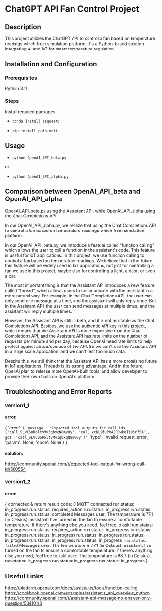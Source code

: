 # ChatGPT API Fan Control Project

## Description

This project utilizes the ChatGPT API to control a fan based on temperature readings which from simulation platform.
It's a Python-based solution integrating AI and IoT for smart temperature regulation.

## Installation and Configuration

### Prerequisites

Python 3.11

### Steps

Install required packages:
* `conda install requests`


* `pip install paho-mqtt`

## Usage

* `python OpenAI_API_beta.py`

or 

* `python OpenAI_API_alpha.py`

## Comparison between OpenAI_API_beta and OpenAI_API_alpha

OpenAI_API_beta.py using the Assistant API, while OpenAI_API_alpha using the Chat Completions API.

In our OpenAI_API_alpha.py, we realize that using the Chat Completions API to control a fan based on temperature readings which from simulation platform.

In our OpenAI_API_beta.py, we introduce a feature called "function calling" which allows the user to call a function in the assistant's code.
This feature is useful for IoT applications. In this project, we use function calling to control a fan based on temperature readings.
We believe that in the future, this feature will be widely used in IoT applications, not just for controlling a fan we use in this project, 
maybe also for controlling a light, a door, or even a car.

The most important thing is that the Assistant API introduces a new feature called "thread", which allows users to communicate with the assistant 
in a more natural way. For example, in the Chat Completions API, the user can only send one message at a time, and the assistant will only reply once.
But in the Assistant API, the user can send messages at multiple times, and the assistant will reply multiple times.

However, the Assistant API is still in beta, and it is not as stable as the Chat Completions API. Besides, we use the authentic API key in this project,
which means that the Assistant API is more expensive than the Chat Completions API, and the Assistant API has rate limits on the number of requests per minute and per day,
because OpenAI need rate limits to help protect against abuse/overuse of the API. So we can't use the Assistant API in a large scale application,
and we can't test too much data.

Despite this, we still think that the Assistant API has a more promising future in IoT applications. Threads is its strong advantage.
And in the future, OpenAI plan to release more OpenAI-built tools, and allow developer to provide their own tools on OpenAI's platform.

## Troubleshooting and Error Reports

### version1_1

#### error:

{
    'error': {
        `'message': "Expected tool outputs for call_ids ['call_SLVC6oRoltVMv3qbxqN8mvOy', 'call_xcDL9fuPVAJRDwkoTjv5r75A'], got ['call_SLVC6oRoltVMv3qbxqN8mvOy']"`,
        'type': 'invalid_request_error',
        'param': None,
        'code': None
    }
}

#### solution:

https://community.openai.com/t/expected-tool-output-for-wrong-call-id/560554

### version1_2

#### error:

{
    connected & return result_code: 0
    MQTT connected
    run.status:  in_progress
    run.status:  requires_action
    run.status:  in_progress
    run.status:  in_progress
    run.status:  completed
    Messages
    user: The temperature is 77.1 (in Celsius).
    assistant: I've turned on the fan to ensure a comfortable temperature. If there's anything else you need, feel free to ask!
    run.status:  in_progress
    run.status:  requires_action
    run.status:  in_progress
    run.status:  in_progress
    run.status:  in_progress
    run.status:  in_progress
    run.status:  in_progress
    run.status:  in_progress
    run.status:  in_progress
    `run.status:  failed`
    Messages
    user: The temperature is 77.1 (in Celsius).
    assistant: I've turned on the fan to ensure a comfortable temperature. If there's anything else you need, feel free to ask!
    user: The temperature is 68.7 (in Celsius).
    run.status:  in_progress
    run.status:  in_progress
    run.status:  in_progress
}

## Useful Links
https://platform.openai.com/docs/assistants/tools/function-calling
https://cookbook.openai.com/examples/assistants_api_overview_python
https://community.openai.com/t/assistant-api-message-no-answer-only-question/534101/3